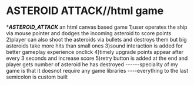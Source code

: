 # ASTEROID ATTACK//html game
**************************ASTEROID_ATTACK*************************
an html canvas based game
1)user operates the ship via mouse pointer and dodges the incoming asteroid to score points
2)player can also shoot the asteroids via bullets and destroys them but big asteroids take more hits than small ones
3)sound interaction is added for better gameplay experience onclick
4)timely upgrade points appear after every 3 seconds and increase score 
5)retry button is added at the end and player gets number of asteroid he has destroyed 
------speciality of my game is that it doesnot require any game libraries ----everything to the last semicolon is custom built
